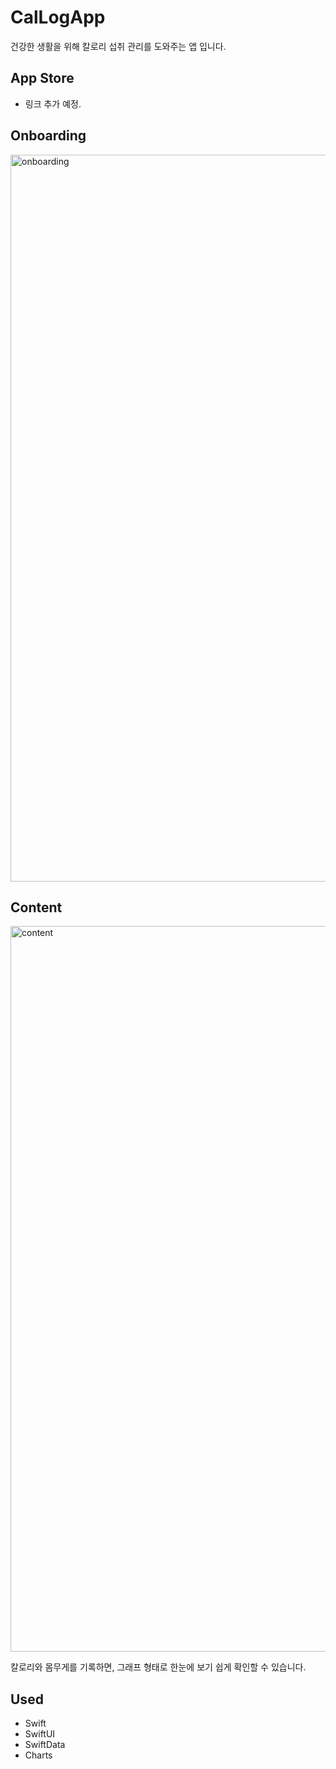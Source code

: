 # CalLogApp
건강한 생활을 위해 칼로리 섭취 관리를 도와주는 앱 입니다.

## App Store
- 링크 추가 예정.

## Onboarding
<img width="1163" alt="onboarding" src="https://github.com/user-attachments/assets/e8ad268b-187b-4d6f-903f-a6b43745fd4f">

## Content
<img width="1161" alt="content" src="https://github.com/user-attachments/assets/b5601c9b-0bb0-443e-9c2c-e38f4e510a73">

칼로리와 몸무게를 기록하면, 그래프 형태로 한눈에 보기 쉽게 확인할 수 있습니다.

## Used
- Swift
- SwiftUI
- SwiftData
- Charts

